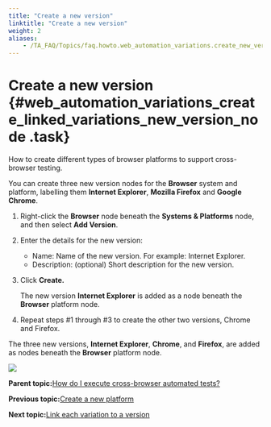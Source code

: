 ```yaml
--- 
title: "Create a new version"
linktitle: "Create a new version"
weight: 2
aliases: 
    - /TA_FAQ/Topics/faq.howto.web_automation_variations.create_new_version.html
---
```

# Create a new version {#web_automation_variations_create_linked_variations_new_version_node .task}

How to create different types of browser platforms to support cross-browser testing.

You can create three new version nodes for the **Browser** system and platform, labelling them **Internet Explorer**, **Mozilla Firefox** and **Google Chrome**.

1.  Right-click the **Browser** node beneath the **Systems & Platforms** node, and then select **Add Version**.

2.  Enter the details for the new version:

    -   Name: Name of the new version. For example: Internet Explorer.
    -   Description: \(optional\) Short description for the new version.
3.  Click **Create.**

    The new version **Internet Explorer** is added as a node beneath the **Browser** platform node.

4.  Repeat steps \#1 through \#3 to create the other two versions, Chrome and Firefox.


The three new versions, **Internet Explorer**, **Chrome**, and **Firefox**, are added as nodes beneath the **Browser** platform node.

![](../../TA_Automation/Images/web_automation_create_new_version.png)

**Parent topic:**[How do I execute cross-browser automated tests?](../../TA_FAQ/Topics/faq.howto.web_automation_variations.html)

**Previous topic:**[Create a new platform](../../TA_FAQ/Topics/faq.howto.web_automation_variations.create_new_system.html)

**Next topic:**[Link each variation to a version](../../TA_FAQ/Topics/faq.howto.web_automation_variations.linking.html)


